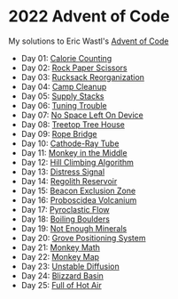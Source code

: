 # 2022 Advent of Code

My solutions to Eric Wastl's [Advent of Code](https://adventofcode.com/2022/)

* Day 01: [Calorie Counting](./01)
* Day 02: [Rock Paper Scissors](./02)
* Day 03: [Rucksack Reorganization](./03)
* Day 04: [Camp Cleanup](./04)
* Day 05: [Supply Stacks](./05)
* Day 06: [Tuning Trouble](./06)
* Day 07: [No Space Left On Device](./07)
* Day 08: [Treetop Tree House](./08)
* Day 09: [Rope Bridge](./09)
* Day 10: [Cathode-Ray Tube](./10)
* Day 11: [Monkey in the Middle](./11)
* Day 12: [Hill Climbing Algorithm](./12)
* Day 13: [Distress Signal](./13)
* Day 14: [Regolith Reservoir](./14)
* Day 15: [Beacon Exclusion Zone](./15)
* Day 16: [Proboscidea Volcanium](./16)
* Day 17: [Pyroclastic Flow](./17)
* Day 18: [Boiling Boulders](./18)
* Day 19: [Not Enough Minerals](./19)
* Day 20: [Grove Positioning System](./20)
* Day 21: [Monkey Math](./21)
* Day 22: [Monkey Map](./22)
* Day 23: [Unstable Diffusion](./23)
* Day 24: [Blizzard Basin](./24)
* Day 25: [Full of Hot Air](./25)
